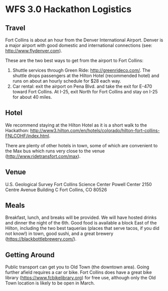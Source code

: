 # WFS 3.0 Hackathon Logistics

## Travel

Fort Collins is about an hour from the Denver International Airport. Denver is a major airport with good domestic and international connections (see: http://www.flydenver.com).

These are the two best ways to get from the airport to Fort Collins:

1. Shuttle services through Green Ride: http://greenrideco.com/. The shuttle drops passengers at the Hilton Hotel (recommended hotel) and runs on about an hourly schedule for $28 each way.
2. Car rental: exit the airport on Pena Blvd. and take the exit for E-470 toward Fort Collins. At I-25, exit North for Fort Collins and stay on I-25 for about 40 miles.

## Hotel 

We recommend staying at the Hilton Hotel as it is a short walk to the Hackathon: http://www3.hilton.com/en/hotels/colorado/hilton-fort-collins-FNLCOHF/index.html.

There are plenty of other hotels in town, some of which are convenient to the Max bus which runs very close to the venue (http://www.ridetransfort.com/max).

## Venue

U.S. Geological Survey Fort Collins Science Center
Powell Center
2150 Centre Avenue
Building C
Fort Collins, CO 80526

## Meals

Breakfast, lunch, and breaks will be provided. We will have hosted drinks and dinner the night of the 6th. Good food is available a block East of the Hilton, including the two best taquerias (places that serve tacos, if you did not know!) in town, good sushi, and a great brewery (https://blackbottlebrewery.com/).

## Getting Around

Public transport can get you to Old Town (the downtown area). Going further afield requires a car or bike. Fort Collins does have a great bike library (https://www.fcbikelibrary.org) for free use, although only the Old Town location is likely to be open in March.
